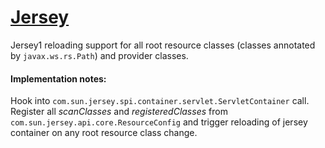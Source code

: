 [Jersey](https://jersey.java.net/)
====================================
Jersey1 reloading support for all root resource classes (classes annotated by `javax.ws.rs.Path`) and provider classes.

#### Implementation notes:
Hook into `com.sun.jersey.spi.container.servlet.ServletContainer` call. Register all *scanClasses* and *registeredClasses*
from `com.sun.jersey.api.core.ResourceConfig` and trigger reloading of jersey container on any root resource class change.
